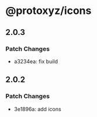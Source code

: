 # @protoxyz/icons

## 2.0.3

### Patch Changes

-   a3234ea: fix build

## 2.0.2

### Patch Changes

-   3e1896a: add icons
